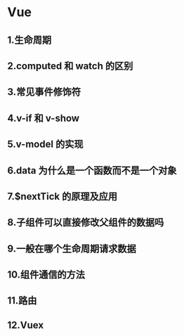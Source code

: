 # Vue

## 1.生命周期

## 2.computed 和 watch 的区别

## 3.常见事件修饰符

## 4.v-if 和 v-show

## 5.v-model 的实现

## 6.data 为什么是一个函数而不是一个对象

## 7.$nextTick 的原理及应用

## 8.子组件可以直接修改父组件的数据吗

## 9.一般在哪个生命周期请求数据

## 10.组件通信的方法

## 11.路由

## 12.Vuex
